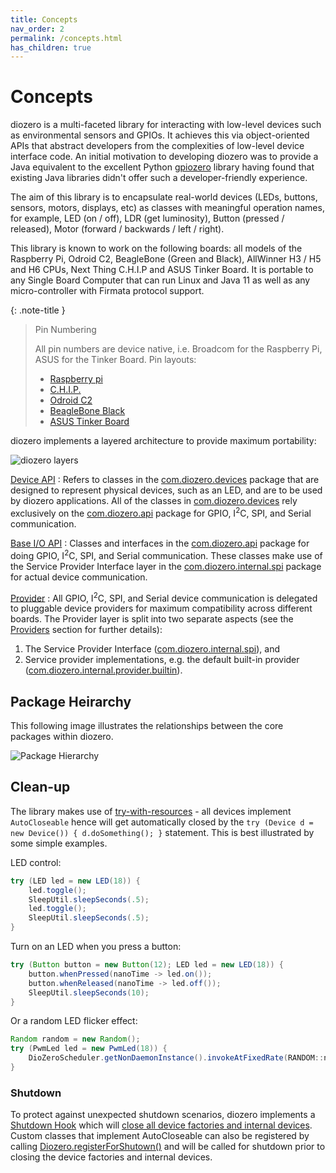 ```yaml
---
title: Concepts
nav_order: 2
permalink: /concepts.html
has_children: true
---
```


# Concepts

diozero is a multi-faceted library for interacting with low-level devices such as environmental
sensors and GPIOs. It achieves this via object-oriented APIs that abstract developers from the
complexities of low-level device interface code. An initial motivation to developing diozero
was to provide a Java equivalent to the excellent Python [gpiozero](https://gpiozero.readthedocs.io/)
library having found that existing Java libraries didn't offer such a developer-friendly experience.

The aim of this library is to encapsulate real-world devices (LEDs, buttons, sensors, motors,
displays, etc) as classes with meaningful operation names, for example, LED (on / off), LDR
(get luminosity), Button (pressed / released), Motor (forward / backwards / left / right).

This library is known to work on the following boards: all models of the Raspberry Pi, Odroid C2,
BeagleBone (Green and Black), AllWinner H3 / H5 and H6 CPUs, Next Thing C.H.I.P and ASUS Tinker Board.
It is portable to any Single Board Computer that can run Linux and Java 11 as well as any
micro-controller with Firmata protocol support.

{: .note-title }
> Pin Numbering 
>
> All pin numbers are device native, i.e. Broadcom for the Raspberry Pi, ASUS for the Tinker Board. Pin layouts:
> 
> * [Raspberry pi](https://pinout.xyz/)
> * [C.H.I.P.](http://www.chip-community.org/index.php/Hardware_Information)
> * [Odroid C2](https://wiki.odroid.com/odroid-c2/hardware/expansion_connectors)
> * [BeagleBone Black](http://beagleboard.org/support/bone101#headers)
> * [ASUS Tinker Board](https://www.asus.com/uk/motherboards-components/single-board-computer/all-series/tinker-board/#tinker-board-Hardware)

diozero implements a layered architecture to provide maximum portability:

![diozero layers](/assets/images/Layers.png "diozero layers")

[Device API](4_Devices.md)
: Refers to classes in the [com.diozero.devices](https://www.javadoc.io/doc/com.diozero/diozero-core/latest/diozero.core/com/diozero/devices/package-summary.html)
package that are designed to represent physical devices, such as an LED, and are to be used by
diozero applications.
All of the classes in [com.diozero.devices](https://www.javadoc.io/doc/com.diozero/diozero-core/latest/diozero.core/com/diozero/devices/package-summary.html)
rely exclusively on the [com.diozero.api](https://www.javadoc.io/doc/com.diozero/diozero-core/latest/diozero.core/com/diozero/api/package-summary.html)
package for GPIO, I<sup>2</sup>C, SPI, and Serial communication.

[Base I/O API](3_API.md)
: Classes and interfaces in the [com.diozero.api](https://www.javadoc.io/doc/com.diozero/diozero-core/latest/diozero.core/com/diozero/api/package-summary.html)
package for doing GPIO, I<sup>2</sup>C, SPI, and Serial communication. These classes make use of the 
Service Provider Interface layer in the [com.diozero.internal.spi](https://www.javadoc.io/doc/com.diozero/diozero-core/latest/diozero.core/com/diozero/internal/spi/package-summary.html)
package for actual device communication.

[Provider](2_concepts/1_Providers.md)
: All GPIO, I<sup>2</sup>C, SPI, and Serial device communication is delegated to pluggable device providers
for maximum compatibility across different boards.
The Provider layer is split into two separate aspects (see the
[Providers](2_concepts/1_Providers.md#providers) section for further details):
1. The Service Provider Interface ([com.diozero.internal.spi](https://www.javadoc.io/doc/com.diozero/diozero-core/latest/diozero.core/com/diozero/internal/spi/package-summary.html)), and
1. Service provider implementations, e.g. the default built-in provider ([com.diozero.internal.provider.builtin](https://www.javadoc.io/doc/com.diozero/diozero-core/latest/diozero.core/com/diozero/internal/provider/builtin/package-summary.html)). 

## Package Heirarchy

This following image illustrates the relationships between the core packages within diozero.

![Package Hierarchy](/assets/images/Packages.png "Package Hierarchy") 

## Clean-up

The library makes use of [try-with-resources](https://docs.oracle.com/javase/tutorial/essential/exceptions/tryResourceClose.html) -
all devices implement `AutoCloseable` hence will get automatically closed by the
`try (Device d = new Device()) { d.doSomething(); }` statement. This is best illustrated by some 
simple examples.

LED control:

```java
try (LED led = new LED(18)) {
	led.toggle();
	SleepUtil.sleepSeconds(.5);
	led.toggle();
	SleepUtil.sleepSeconds(.5);
}
```

Turn on an LED when you press a button:

```java
try (Button button = new Button(12); LED led = new LED(18)) {
	button.whenPressed(nanoTime -> led.on());
	button.whenReleased(nanoTime -> led.off());
	SleepUtil.sleepSeconds(10);
}
```

Or a random LED flicker effect:

```java
Random random = new Random();
try (PwmLed led = new PwmLed(18)) {
	DioZeroScheduler.getNonDaemonInstance().invokeAtFixedRate(RANDOM::nextFloat, led::setValue, 50, 50, TimeUnit.MILLISECONDS);
}
```

### Shutdown

To protect against unexpected shutdown scenarios, diozero implements a [Shutdown Hook](https://docs.oracle.com/javase/7/docs/api/java/lang/Runtime.html#addShutdownHook(java.lang.Thread))
which will [close all device factories and internal devices](https://github.com/mattjlewis/diozero/blob/master/diozero-core/src/main/java/com/diozero/sbc/Diozero.java#L78).
Custom classes that implement AutoCloseable can also be registered by calling [Diozero.registerForShutown()](https://www.javadoc.io/doc/com.diozero/diozero-core/latest/diozero.core/com/diozero/util/Diozero.html#registerForShutdown(java.lang.AutoCloseable...))
and will be called for shutdown prior to closing the device factories and internal devices.
